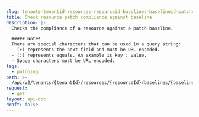 ```yaml
---
slug: tenants-tenantid-resources-resourceid-baselines-baselineid-patches
title: Check resource patch compliance against baseline
description: |-
  Checks the compliance of a resource against a patch baseline.

  ##### Notes
  There are special characters that can be used in a query string:
  - (+) represents the next field and must be URL-encoded.
  - (:) represents equals. An example is key : value.
  - Space characters must be URL-encoded.
tags:
  - patching
path: >-
  /api/v2/tenants/{tenantId}/resources/{resourceId}/baselines/{baselineId}/patches
request:
  - get
layout: api-doc
draft: false
---
```

